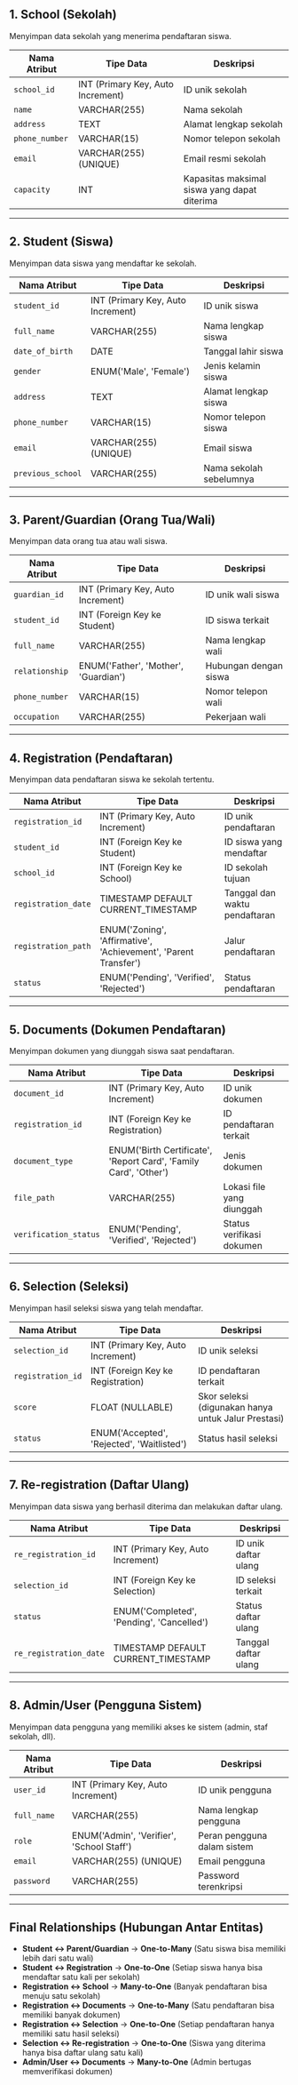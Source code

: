 ## **1. School (Sekolah)**
Menyimpan data sekolah yang menerima pendaftaran siswa.  

| **Nama Atribut**  | **Tipe Data**  | **Deskripsi**  |
|------------------|--------------|---------------|
| `school_id`  | INT (Primary Key, Auto Increment)  | ID unik sekolah |
| `name`  | VARCHAR(255)  | Nama sekolah |
| `address`  | TEXT  | Alamat lengkap sekolah |
| `phone_number`  | VARCHAR(15)  | Nomor telepon sekolah |
| `email`  | VARCHAR(255) (UNIQUE) | Email resmi sekolah |
| `capacity`  | INT  | Kapasitas maksimal siswa yang dapat diterima |

---

## **2. Student (Siswa)**
Menyimpan data siswa yang mendaftar ke sekolah.  

| **Nama Atribut**  | **Tipe Data**  | **Deskripsi**  |
|------------------|--------------|---------------|
| `student_id`  | INT (Primary Key, Auto Increment)  | ID unik siswa |
| `full_name`  | VARCHAR(255)  | Nama lengkap siswa |
| `date_of_birth`  | DATE  | Tanggal lahir siswa |
| `gender`  | ENUM('Male', 'Female')  | Jenis kelamin siswa |
| `address`  | TEXT  | Alamat lengkap siswa |
| `phone_number`  | VARCHAR(15)  | Nomor telepon siswa |
| `email`  | VARCHAR(255) (UNIQUE) | Email siswa |
| `previous_school`  | VARCHAR(255)  | Nama sekolah sebelumnya |

---

## **3. Parent/Guardian (Orang Tua/Wali)**
Menyimpan data orang tua atau wali siswa.  

| **Nama Atribut**  | **Tipe Data**  | **Deskripsi**  |
|------------------|--------------|---------------|
| `guardian_id`  | INT (Primary Key, Auto Increment)  | ID unik wali siswa |
| `student_id`  | INT (Foreign Key ke Student)  | ID siswa terkait |
| `full_name`  | VARCHAR(255)  | Nama lengkap wali |
| `relationship`  | ENUM('Father', 'Mother', 'Guardian')  | Hubungan dengan siswa |
| `phone_number`  | VARCHAR(15)  | Nomor telepon wali |
| `occupation`  | VARCHAR(255)  | Pekerjaan wali |

---

## **4. Registration (Pendaftaran)**
Menyimpan data pendaftaran siswa ke sekolah tertentu.  

| **Nama Atribut**  | **Tipe Data**  | **Deskripsi**  |
|------------------|--------------|---------------|
| `registration_id`  | INT (Primary Key, Auto Increment)  | ID unik pendaftaran |
| `student_id`  | INT (Foreign Key ke Student)  | ID siswa yang mendaftar |
| `school_id`  | INT (Foreign Key ke School)  | ID sekolah tujuan |
| `registration_date`  | TIMESTAMP DEFAULT CURRENT_TIMESTAMP | Tanggal dan waktu pendaftaran |
| `registration_path`  | ENUM('Zoning', 'Affirmative', 'Achievement', 'Parent Transfer') | Jalur pendaftaran |
| `status`  | ENUM('Pending', 'Verified', 'Rejected') | Status pendaftaran |

---

## **5. Documents (Dokumen Pendaftaran)**
Menyimpan dokumen yang diunggah siswa saat pendaftaran.  

| **Nama Atribut**  | **Tipe Data**  | **Deskripsi**  |
|------------------|--------------|---------------|
| `document_id`  | INT (Primary Key, Auto Increment)  | ID unik dokumen |
| `registration_id`  | INT (Foreign Key ke Registration)  | ID pendaftaran terkait |
| `document_type`  | ENUM('Birth Certificate', 'Report Card', 'Family Card', 'Other') | Jenis dokumen |
| `file_path`  | VARCHAR(255)  | Lokasi file yang diunggah |
| `verification_status`  | ENUM('Pending', 'Verified', 'Rejected') | Status verifikasi dokumen |

---

## **6. Selection (Seleksi)**
Menyimpan hasil seleksi siswa yang telah mendaftar.  

| **Nama Atribut**  | **Tipe Data**  | **Deskripsi**  |
|------------------|--------------|---------------|
| `selection_id`  | INT (Primary Key, Auto Increment)  | ID unik seleksi |
| `registration_id`  | INT (Foreign Key ke Registration)  | ID pendaftaran terkait |
| `score`  | FLOAT (NULLABLE) | Skor seleksi (digunakan hanya untuk Jalur Prestasi) |
| `status`  | ENUM('Accepted', 'Rejected', 'Waitlisted') | Status hasil seleksi |

---

## **7. Re-registration (Daftar Ulang)**
Menyimpan data siswa yang berhasil diterima dan melakukan daftar ulang.  

| **Nama Atribut**  | **Tipe Data**  | **Deskripsi**  |
|------------------|--------------|---------------|
| `re_registration_id`  | INT (Primary Key, Auto Increment)  | ID unik daftar ulang |
| `selection_id`  | INT (Foreign Key ke Selection)  | ID seleksi terkait |
| `status`  | ENUM('Completed', 'Pending', 'Cancelled') | Status daftar ulang |
| `re_registration_date`  | TIMESTAMP DEFAULT CURRENT_TIMESTAMP | Tanggal daftar ulang |

---

## **8. Admin/User (Pengguna Sistem)**
Menyimpan data pengguna yang memiliki akses ke sistem (admin, staf sekolah, dll).  

| **Nama Atribut**  | **Tipe Data**  | **Deskripsi**  |
|------------------|--------------|---------------|
| `user_id`  | INT (Primary Key, Auto Increment)  | ID unik pengguna |
| `full_name`  | VARCHAR(255)  | Nama lengkap pengguna |
| `role`  | ENUM('Admin', 'Verifier', 'School Staff') | Peran pengguna dalam sistem |
| `email`  | VARCHAR(255) (UNIQUE) | Email pengguna |
| `password`  | VARCHAR(255) | Password terenkripsi |

---

## **Final Relationships (Hubungan Antar Entitas)**
- **Student ↔ Parent/Guardian** → **One-to-Many** (Satu siswa bisa memiliki lebih dari satu wali)  
- **Student ↔ Registration** → **One-to-One** (Setiap siswa hanya bisa mendaftar satu kali per sekolah)  
- **Registration ↔ School** → **Many-to-One** (Banyak pendaftaran bisa menuju satu sekolah)  
- **Registration ↔ Documents** → **One-to-Many** (Satu pendaftaran bisa memiliki banyak dokumen)  
- **Registration ↔ Selection** → **One-to-One** (Setiap pendaftaran hanya memiliki satu hasil seleksi)  
- **Selection ↔ Re-registration** → **One-to-One** (Siswa yang diterima hanya bisa daftar ulang satu kali)  
- **Admin/User ↔ Documents** → **Many-to-One** (Admin bertugas memverifikasi dokumen)  
